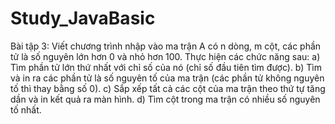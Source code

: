 # Study_JavaBasic
Bài tập 3:
Viết chương trình nhập vào ma trận A có n dòng, m cột, các phần tử là số nguyên lớn hơn 0 và nhỏ hơn 100. Thực hiện các chức năng sau:
a) Tìm phần tử lớn thứ nhất với chỉ số của nó (chỉ số đầu tiên tìm được).
b) Tìm và in ra các phần tử là số nguyên tố của ma trận (các phần tử không nguyên tố thì thay bằng số 0).
c) Sắp xếp tất cả các cột của ma trận theo thứ tự tăng dần và in kết quả ra màn hình.
d) Tìm cột trong ma trận có nhiều số nguyên tố nhất.
